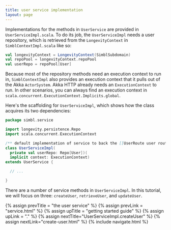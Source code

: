 ```yaml
---
title: user service implementation
layout: page
---
```


Implementations for the methods in `UserService` are provided in
`UserServiceImpl.scala`. To do its job, the `UserServiceImpl` needs a
user repository, which is retrieved from the `LongevityContext` in
`SimblContextImpl.scala` like so:

```scala
val longevityContext = LongevityContext(SimblSubdomain)
val repoPool = longevityContext.repoPool
val userRepo = repoPool[User]
```

Because most of the repository methods need an execution context to
run in, `SimblContextImpl` also provides an execution context that it
pulls out of the Akka `ActorSystem`. Akka HTTP already needs an
`ExecutionContext` to run. In other scenarios, you can always find an
execution context in
`scala.concurrent.ExecutionContext.Implicits.global`.

Here's the scaffolding for `UserServiceImpl`, which shows how the
class acquires its two dependencies:

```scala
package simbl.service

import longevity.persistence.Repo
import scala.concurrent.ExecutionContext

/** default implementation of service to back the [[UserRoute user routes]] */
class UserServiceImpl(
  private val userRepo: Repo[User])(
  implicit context: ExecutionContext)
extends UserService {

  // ...

}
```

There are a number of service methods in `UserServiceImpl`. In this
tutorial, we will focus on three: `createUser`, `retrieveUser`, and
`updateUser`.

{% assign prevTitle = "the user service" %}
{% assign prevLink = "service.html" %}
{% assign upTitle = "getting started guide" %}
{% assign upLink = "." %}
{% assign nextTitle="UserServiceImpl.createUser" %}
{% assign nextLink="create-user.html" %}
{% include navigate.html %}
